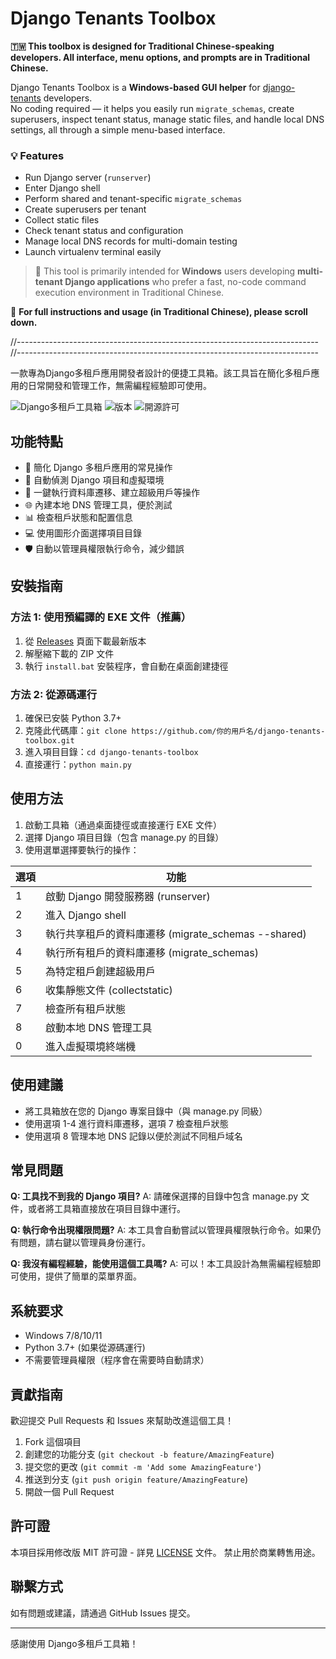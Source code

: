 # Django Tenants Toolbox

**🇹🇼 This toolbox is designed for Traditional Chinese-speaking developers. All interface, menu options, and prompts are in Traditional Chinese.**

Django Tenants Toolbox is a **Windows-based GUI helper** for [django-tenants](https://github.com/django-tenants/django-tenants) developers.  
No coding required — it helps you easily run `migrate_schemas`, create superusers, inspect tenant status, manage static files, and handle local DNS settings, all through a simple menu-based interface.

### 💡 Features

- Run Django server (`runserver`)
- Enter Django shell
- Perform shared and tenant-specific `migrate_schemas`
- Create superusers per tenant
- Collect static files
- Check tenant status and configuration
- Manage local DNS records for multi-domain testing
- Launch virtualenv terminal easily

> 🧭 This tool is primarily intended for **Windows** users developing **multi-tenant Django applications** who prefer a fast, no-code command execution environment in Traditional Chinese.

📘 **For full instructions and usage (in Traditional Chinese), please scroll down.**

//---------------------------------------------------------------------------
//---------------------------------------------------------------------------

一款專為Django多租戶應用開發者設計的便捷工具箱。該工具旨在簡化多租戶應用的日常開發和管理工作，無需編程經驗即可使用。

![Django多租戶工具箱](https://img.shields.io/badge/Django-多租戶工具箱-brightgreen)
![版本](https://img.shields.io/badge/版本-1.0-blue)
![開源許可](https://img.shields.io/badge/許可-MIT_(No_Resell)-yellow)

## 功能特點

- 🚀 簡化 Django 多租戶應用的常見操作
- 🔄 自動偵測 Django 項目和虛擬環境
- 🔧 一鍵執行資料庫遷移、建立超級用戶等操作
- 🌐 內建本地 DNS 管理工具，便於測試
- 📊 檢查租戶狀態和配置信息
- 💻 使用圖形介面選擇項目目錄
- 🛡️ 自動以管理員權限執行命令，減少錯誤

## 安裝指南

### 方法 1: 使用預編譯的 EXE 文件（推薦）

1. 從 [Releases](https://github.com/你的用戶名/django-tenants-toolbox/releases) 頁面下載最新版本
2. 解壓縮下載的 ZIP 文件
3. 執行 `install.bat` 安裝程序，會自動在桌面創建捷徑

### 方法 2: 從源碼運行

1. 確保已安裝 Python 3.7+
2. 克隆此代碼庫：`git clone https://github.com/你的用戶名/django-tenants-toolbox.git`
3. 進入項目目錄：`cd django-tenants-toolbox`
4. 直接運行：`python main.py`

## 使用方法

1. 啟動工具箱（通過桌面捷徑或直接運行 EXE 文件）
2. 選擇 Django 項目目錄（包含 manage.py 的目錄）
3. 使用選單選擇要執行的操作：

| 選項 | 功能 |
|------|------|
| 1 | 啟動 Django 開發服務器 (runserver) |
| 2 | 進入 Django shell |
| 3 | 執行共享租戶的資料庫遷移 (migrate_schemas --shared) |
| 4 | 執行所有租戶的資料庫遷移 (migrate_schemas) |
| 5 | 為特定租戶創建超級用戶 |
| 6 | 收集靜態文件 (collectstatic) |
| 7 | 檢查所有租戶狀態 |
| 8 | 啟動本地 DNS 管理工具 |
| 0 | 進入虛擬環境終端機 |

## 使用建議

- 將工具箱放在您的 Django 專案目錄中（與 manage.py 同級）
- 使用選項 1-4 進行資料庫遷移，選項 7 檢查租戶狀態
- 使用選項 8 管理本地 DNS 記錄以便於測試不同租戶域名

## 常見問題

**Q: 工具找不到我的 Django 項目?**
A: 請確保選擇的目錄中包含 manage.py 文件，或者將工具箱直接放在項目目錄中運行。

**Q: 執行命令出現權限問題?**
A: 本工具會自動嘗試以管理員權限執行命令。如果仍有問題，請右鍵以管理員身份運行。

**Q: 我沒有編程經驗，能使用這個工具嗎?**
A: 可以！本工具設計為無需編程經驗即可使用，提供了簡單的菜單界面。

## 系統要求

- Windows 7/8/10/11
- Python 3.7+ (如果從源碼運行)
- 不需要管理員權限（程序會在需要時自動請求）

## 貢獻指南

歡迎提交 Pull Requests 和 Issues 來幫助改進這個工具！

1. Fork 這個項目
2. 創建您的功能分支 (`git checkout -b feature/AmazingFeature`)
3. 提交您的更改 (`git commit -m 'Add some AmazingFeature'`)
4. 推送到分支 (`git push origin feature/AmazingFeature`)
5. 開啟一個 Pull Request

## 許可證

本項目採用修改版 MIT 許可證 - 詳見 [LICENSE](LICENSE) 文件。
禁止用於商業轉售用途。

## 聯繫方式

如有問題或建議，請通過 GitHub Issues 提交。

---

感謝使用 Django多租戶工具箱！
